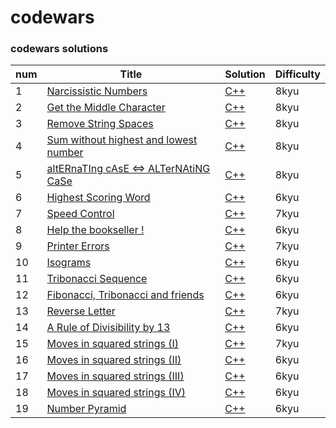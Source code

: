 codewars
========
### codewars solutions

| num | Title | Solution | Difficulty |
|---| ----- | -------- | ---------- |
|1|[Narcissistic Numbers ](https://www.codewars.com/kata/5287e858c6b5a9678200083c) | [C++](https://github.com/chZzZzZz/codewars/blob/master/Kata/NarcissisticNumbers.md)|8kyu|
|2|[Get the Middle Character](https://www.codewars.com/kata/56747fd5cb988479af000028) | [C++](https://github.com/chZzZzZz/codewars/blob/master/Kata/Get_the_Middle_Character.md)|8kyu|
|3|[Remove String Spaces](https://www.codewars.com/kata/57eae20f5500ad98e50002c5) | [C++](https://github.com/chZzZzZz/codewars/blob/master/Kata/Remove_String_Spaces.md)|8kyu|
|4|[Sum without highest and lowest number](https://www.codewars.com/kata/576b93db1129fcf2200001e6) | [C++](https://github.com/chZzZzZz/codewars/blob/master/Kata/sum_without_highest_and_lowest_number.md)|8kyu|
|5|[altERnaTIng cAsE <=> ALTerNAtiNG CaSe ](https://www.codewars.com/kata/56efc695740d30f963000557) | [C++](https://github.com/chZzZzZz/codewars/blob/master/Kata/lower(upper)_to_upper(lower).md)|8kyu|  
|6|[Highest Scoring Word](https://www.codewars.com/kata/57eb8fcdf670e99d9b000272) | [C++](https://github.com/chZzZzZz/codewars/blob/master/Kata/High_scoring_word.md)|6kyu|  
|7|[Speed Control](https://www.codewars.com/kata/56484848ba95170a8000004d) | [C++](https://github.com/chZzZzZz/codewars/blob/master/Kata/speed_control.md)|7kyu|
|8|[Help the bookseller !](https://www.codewars.com/kata/54dc6f5a224c26032800005c) | [C++](https://github.com/chZzZzZz/codewars/blob/master/Kata/bookseller.md)|6kyu|
|9|[Printer Errors](https://www.codewars.com/kata/56541980fa08ab47a0000040) | [C++](https://github.com/chZzZzZz/codewars/blob/master/Kata/printer_errors.md)|7kyu|
|10|[Isograms](https://www.codewars.com/kata/54ba84be607a92aa900000f1) | [C++](https://github.com/chZzZzZz/codewars/blob/master/Kata/isograms.md)|6kyu|
|11|[Tribonacci Sequence](https://www.codewars.com/kata/556deca17c58da83c00002db) | [C++](https://github.com/chZzZzZz/codewars/blob/master/Kata/Tribonacci.md)|6kyu|  
|12|[Fibonacci, Tribonacci and friends](https://www.codewars.com/kata/556e0fccc392c527f20000c5) | [C++](https://github.com/chZzZzZz/codewars/blob/master/Kata/Xbonacci.md)|6kyu|  
|13|[ Reverse Letter](https://www.codewars.com/kata/58b8c94b7df3f116eb00005b) | [C++](https://github.com/chZzZzZz/codewars/blob/master/Kata/Reverse_Letter.md)|7kyu|  
|14|[A Rule of Divisibility by 13](https://www.codewars.com/kata/564057bc348c7200bd0000ff) | [C++](https://github.com/chZzZzZz/codewars/blob/master/Kata/A_rule_of_divisibility_by_13.md)|6kyu|  
|15|[Moves in squared strings (I)](https://www.codewars.com/kata/56dbe0e313c2f63be4000b25) | [C++](https://github.com/chZzZzZz/codewars/blob/master/Kata/Moves_in_squared_strings(I).md)|7kyu|  
|16|[Moves in squared strings (II)](https://www.codewars.com/kata/56dbe7f113c2f63570000b86) | [C++](https://github.com/chZzZzZz/codewars/blob/master/Kata/Moves_in_squared_strings(II)%20.md)|6kyu|  
|17|[Moves in squared strings (III)](https://www.codewars.com/kata/56dbeec613c2f63be4000be6) | [C++](https://github.com/chZzZzZz/codewars/blob/master/Kata/Moves_in_squared_strings(III)%20.md)|6kyu|  
|18|[Moves in squared strings (IV)](https://www.codewars.com/kata/56dbf59b0a10feb08c000227) | [C++](https://github.com/chZzZzZz/codewars/blob/master/Kata/Moves_in_squared_strings(IV)%20.md)|6kyu|  
|19|[Number Pyramid](https://www.codewars.com/kata/5575ff8c4d9c98bc96000042) | [C++](https://github.com/chZzZzZz/codewars/blob/master/Kata/Number_Pyramid.md)|6kyu|  
